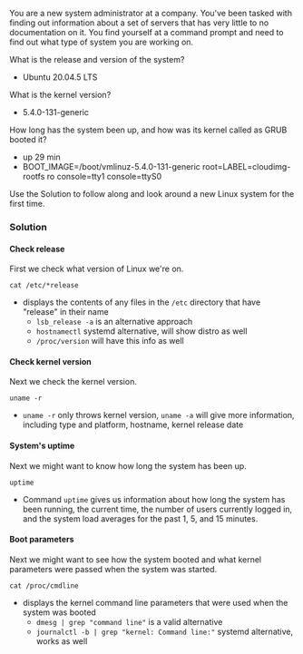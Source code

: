 You are a new system administrator at a company. You've been tasked with finding out information about a set of servers that has very little to no documentation on it. You find yourself at a command prompt and need to find out what type of system you are working on.

What is the release and version of the system? 
- Ubuntu 20.04.5 LTS

What is the kernel version?
- 5.4.0-131-generic

How long has the system been up, and how was its kernel called as GRUB booted it?
- up 29 min
- BOOT_IMAGE=/boot/vmlinuz-5.4.0-131-generic root=LABEL=cloudimg-rootfs ro console=tty1 console=ttyS0

Use the Solution to follow along and look around a new Linux system for the first time.


### Solution

#### Check release
First we check what version of Linux we're on.

```plain
cat /etc/*release
```
- displays the contents of any files in the `/etc` directory that have "release" in their name
	- `lsb_release -a` is an alternative approach
	- `hostnamectl` systemd alternative, will show distro as well
	- `/proc/version` will have this info as well

#### Check kernel version
Next we check the kernel version.

```plain
uname -r
```
- `uname -r` only throws kernel version, `uname -a` will give more information, including type and platform, hostname, kernel release date


#### System's uptime
Next we might want to know how long the system has been up.

```plain
uptime
```
 - Command `uptime` gives us information about how long the system has been running, the current time, the number of users currently logged in, and the system load averages for the past 1, 5, and 15 minutes.

#### Boot parameters
Next we might want to see how the system booted and what kernel parameters were passed when the system was started.

```plain
cat /proc/cmdline
```

- displays the kernel command line parameters that were used when the system was booted
	- `dmesg | grep "command line"` is a valid alternative
	- `journalctl -b | grep "kernel: Command line:"` systemd alternative, works as well
